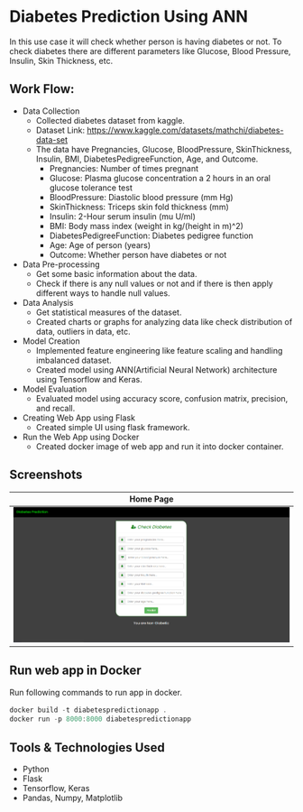 # Diabetes Prediction Using ANN
In this use case it will check whether person is having diabetes or not. To check diabetes there are different parameters like Glucose, Blood Pressure, Insulin, Skin Thickness, etc.

## Work Flow:
- Data Collection
    - Collected diabetes dataset from kaggle.
    - Dataset Link: https://www.kaggle.com/datasets/mathchi/diabetes-data-set
    - The data have Pregnancies, Glucose, BloodPressure, SkinThickness, Insulin, BMI, DiabetesPedigreeFunction, Age, and Outcome.
        - Pregnancies: Number of times pregnant
        - Glucose: Plasma glucose concentration a 2 hours in an oral glucose tolerance test
        - BloodPressure: Diastolic blood pressure (mm Hg)
        - SkinThickness: Triceps skin fold thickness (mm)
        - Insulin: 2-Hour serum insulin (mu U/ml)
        - BMI: Body mass index (weight in kg/(height in m)^2)
        - DiabetesPedigreeFunction: Diabetes pedigree function
        - Age: Age of person (years)
        - Outcome: Whether person have diabetes or not
- Data Pre-processing
    - Get some basic information about the data.
    - Check if there is any null values or not and if there is then apply different ways to handle null values.
- Data Analysis
    - Get statistical measures of the dataset.
    - Created charts or graphs for analyzing data like check distribution of data, outliers in data, etc.
- Model Creation
    - Implemented feature engineering like feature scaling and handling imbalanced dataset.
    - Created model using ANN(Artificial Neural Network) architecture using Tensorflow and Keras.
- Model Evaluation
    - Evaluated model using accuracy score, confusion matrix, precision, and recall.
- Creating Web App using Flask
    - Created simple UI using flask framework.
- Run the Web App using Docker
    - Created docker image of web app and run it into docker container.

## Screenshots
<table>
    <thead>
        <tr>
            <th>Home Page</th>
        </tr>
    </thead>
    <tbody>
        <tr>
            <td><img src="images/diabetes_prediction.png" alt="Diabetes Prediction Image"></td>
        </tr>
    </tbody>
</table>

## Run web app in Docker
Run following commands to run app in docker.
```powershell
docker build -t diabetespredictionapp .
docker run -p 8000:8000 diabetespredictionapp
```

## Tools & Technologies Used
- Python
- Flask
- Tensorflow, Keras
- Pandas, Numpy, Matplotlib